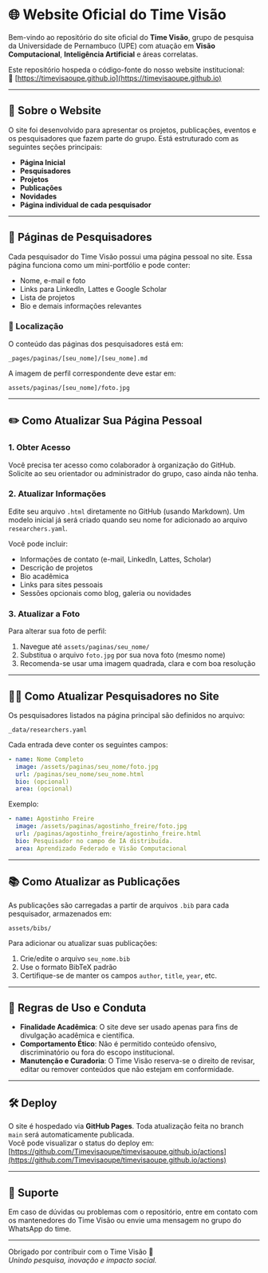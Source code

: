 
# 🌐 Website Oficial do Time Visão

Bem-vindo ao repositório do site oficial do **Time Visão**, grupo de pesquisa da Universidade de Pernambuco (UPE) com atuação em **Visão Computacional**, **Inteligência Artificial** e áreas correlatas.

Este repositório hospeda o código-fonte do nosso website institucional:  
🔗 [https://timevisaoupe.github.io](https://timevisaoupe.github.io)

---

## 📌 Sobre o Website

O site foi desenvolvido para apresentar os projetos, publicações, eventos e os pesquisadores que fazem parte do grupo. Está estruturado com as seguintes seções principais:

- **Página Inicial**
- **Pesquisadores**
- **Projetos**
- **Publicações**
- **Novidades**
- **Página individual de cada pesquisador**

---

## 👥 Páginas de Pesquisadores

Cada pesquisador do Time Visão possui uma página pessoal no site. Essa página funciona como um mini-portfólio e pode conter:

- Nome, e-mail e foto
- Links para LinkedIn, Lattes e Google Scholar
- Lista de projetos
- Bio e demais informações relevantes

### 📁 Localização

O conteúdo das páginas dos pesquisadores está em:

```
_pages/paginas/[seu_nome]/[seu_nome].md
```

A imagem de perfil correspondente deve estar em:

```
assets/paginas/[seu_nome]/foto.jpg
```

---

## ✏️ Como Atualizar Sua Página Pessoal

### 1. Obter Acesso
Você precisa ter acesso como colaborador à organização do GitHub. Solicite ao seu orientador ou administrador do grupo, caso ainda não tenha.

### 2. Atualizar Informações
Edite seu arquivo `.html` diretamente no GitHub (usando Markdown). Um modelo inicial já será criado quando seu nome for adicionado ao arquivo `researchers.yaml`.

Você pode incluir:

- Informações de contato (e-mail, LinkedIn, Lattes, Scholar)
- Descrição de projetos
- Bio acadêmica
- Links para sites pessoais
- Sessões opcionais como blog, galeria ou novidades

### 3. Atualizar a Foto
Para alterar sua foto de perfil:

1. Navegue até `assets/paginas/seu_nome/`
2. Substitua o arquivo `foto.jpg` por sua nova foto (mesmo nome)
3. Recomenda-se usar uma imagem quadrada, clara e com boa resolução

---

## 🧑‍💻 Como Atualizar Pesquisadores no Site

Os pesquisadores listados na página principal são definidos no arquivo:

```
_data/researchers.yaml
```

Cada entrada deve conter os seguintes campos:

```yaml
- name: Nome Completo
  image: /assets/paginas/seu_nome/foto.jpg
  url: /paginas/seu_nome/seu_nome.html
  bio: (opcional)
  area: (opcional)
```

Exemplo:

```yaml
- name: Agostinho Freire
  image: /assets/paginas/agostinho_freire/foto.jpg
  url: /paginas/agostinho_freire/agostinho_freire.html
  bio: Pesquisador no campo de IA distribuída.
  area: Aprendizado Federado e Visão Computacional
```

---

## 📚 Como Atualizar as Publicações

As publicações são carregadas a partir de arquivos `.bib` para cada pesquisador, armazenados em:

```
assets/bibs/
```

Para adicionar ou atualizar suas publicações:

1. Crie/edite o arquivo `seu_nome.bib`
2. Use o formato BibTeX padrão
3. Certifique-se de manter os campos `author`, `title`, `year`, etc.

---

## 🚨 Regras de Uso e Conduta

- **Finalidade Acadêmica**: O site deve ser usado apenas para fins de divulgação acadêmica e científica.
- **Comportamento Ético**: Não é permitido conteúdo ofensivo, discriminatório ou fora do escopo institucional.
- **Manutenção e Curadoria**: O Time Visão reserva-se o direito de revisar, editar ou remover conteúdos que não estejam em conformidade.

---

## 🛠️ Deploy

O site é hospedado via **GitHub Pages**. Toda atualização feita no branch `main` será automaticamente publicada.  
Você pode visualizar o status do deploy em:  
[https://github.com/Timevisaoupe/timevisaoupe.github.io/actions](https://github.com/Timevisaoupe/timevisaoupe.github.io/actions)

---

## 🤝 Suporte

Em caso de dúvidas ou problemas com o repositório, entre em contato com os mantenedores do Time Visão ou envie uma mensagem no grupo do WhatsApp do time.

---

Obrigado por contribuir com o Time Visão 🚀  
_Unindo pesquisa, inovação e impacto social._
